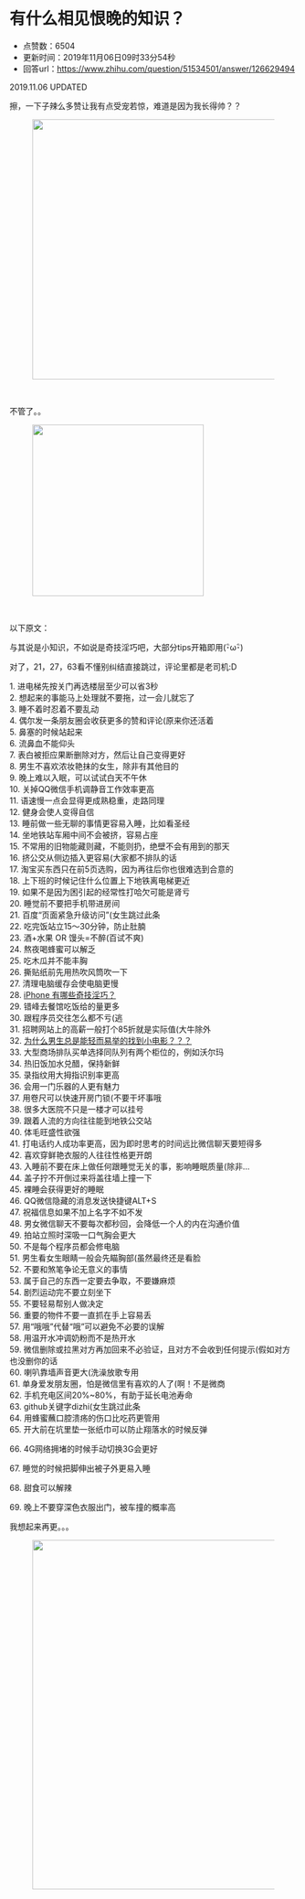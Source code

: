 # 有什么相见恨晚的知识？
- 点赞数：6504
- 更新时间：2019年11月06日09时33分54秒
- 回答url：https://www.zhihu.com/question/51534501/answer/126629494
<body>
 <p data-pid="lI2lpqim">2019.11.06 UPDATED</p>
 <p data-pid="pQkKjFIf">擦，一下子辣么多赞让我有点受宠若惊，难道是因为我长得帅？？</p>
 <figure data-size="normal">
  <img src="https://picx.zhimg.com/50/993662ad94cbc340d1d5d0e6876748bf_720w.jpg?source=1940ef5c" data-rawwidth="455" data-rawheight="300" data-size="normal" data-caption="" data-original-token="993662ad94cbc340d1d5d0e6876748bf" class="origin_image zh-lightbox-thumb" width="455" data-original="https://pic1.zhimg.com/993662ad94cbc340d1d5d0e6876748bf_r.jpg?source=1940ef5c">
 </figure>
 <p class="ztext-empty-paragraph"><br></p>
 <p data-pid="J5aan8x9">不管了。。</p>
 <figure data-size="normal">
  <img src="https://picx.zhimg.com/50/v2-24d7d2e44d02f2ff0fecc1dedca82f01_720w.jpg?source=1940ef5c" data-rawwidth="300" data-rawheight="300" data-size="normal" data-caption="" data-original-token="v2-24d7d2e44d02f2ff0fecc1dedca82f01" class="content_image" width="300">
 </figure>
 <p class="ztext-empty-paragraph"><br></p>
 <p data-pid="s5KnzsbM">以下原文：</p>
 <p data-pid="WP2O8xe4">与其说是小知识，不如说是奇技淫巧吧，大部分tips开箱即用(･ิω･ิ)</p>
 <p data-pid="zmUa3NSn">对了，21，27，63看不懂别纠结直接跳过，评论里都是老司机:D</p>
 <p data-pid="StSggGwp">1. 进电梯先按关门再选楼层至少可以省3秒<br>
  2. 想起来的事能马上处理就不要拖，过一会儿就忘了<br>
  3. 睡不着时忍着不要乱动<br>
  4. 偶尔发一条朋友圈会收获更多的赞和评论(原来你还活着<br>
  5. 鼻塞的时候站起来<br>
  6. 流鼻血不能仰头<br>
  7. 表白被拒应果断删除对方，然后让自己变得更好<br>
  8. 男生不喜欢浓妆艳抹的女生，除非有其他目的<br>
  9. 晚上难以入眠，可以试试白天不午休<br>
  10. 关掉QQ微信手机调静音工作效率更高<br>
  11. 语速慢一点会显得更成熟稳重，走路同理<br>
  12. 健身会使人变得自信<br>
  13. 睡前做一些无聊的事情更容易入睡，比如看圣经<br>
  14. 坐地铁站车厢中间不会被挤，容易占座<br>
  15. 不常用的旧物能藏则藏，不能则扔，绝壁不会有用到的那天<br>
  16. 挤公交从侧边插入更容易(大家都不排队的话<br>
  17. 淘宝买东西只在前5页选购，因为再往后你也很难选到合意的<br>
  18. 上下班的时候记住什么位置上下地铁离电梯更近<br>
  19. 如果不是因为困引起的经常性打哈欠可能是肾亏<br>
  20. 睡觉前不要把手机带进房间<br>
  21. 百度“页面紧急升级访问”(女生跳过此条<br>
  22. 吃完饭站立15～30分钟，防止肚腩<br>
  23. 酒+水果 OR 馒头=不醉(百试不爽)<br>
  24. 熬夜喝蜂蜜可以解乏<br>
  25. 吃木瓜并不能丰胸<br>
  26. 撕贴纸前先用热吹风筒吹一下<br>
  27. 清理电脑缓存会使电脑更慢<br>
  28. <a href="https://www.zhihu.com/question/21036172/answer/118002644" class="internal">iPhone 有哪些奇技淫巧？</a><br>
  29. 错峰去餐馆吃饭给的量更多<br>
  30. 跟程序员交往怎么都不亏(逃<br>
  31. 招聘网站上的高薪一般打个85折就是实际值(大牛除外<br>
  32. <a href="https://www.zhihu.com/question/41671601/answer/117202539" class="internal">为什么男生总是能轻而易举的找到小电影？？？</a><br>
  33. 大型商场排队买单选择同队列有两个柜位的，例如沃尔玛<br>
  34. 热旧饭加水兑醋，保持新鲜<br>
  35. 录指纹用大拇指识别率更高<br>
  36. 会用一门乐器的人更有魅力<br>
  37. 用卷尺可以快速开房门锁(不要干坏事哦<br>
  38. 很多大医院不只是一楼才可以挂号<br>
  39. 跟着人流的方向往往能到地铁公交站<br>
  40. 体毛旺盛性欲强<br>
  41. 打电话约人成功率更高，因为即时思考的时间远比微信聊天要短得多<br>
  42. 喜欢穿鲜艳衣服的人往往性格更开朗<br>
  43. 入睡前不要在床上做任何跟睡觉无关的事，影响睡眠质量(除非…<br>
  44. 盖子拧不开倒过来将盖往墙上撞一下<br>
  45. 裸睡会获得更好的睡眠<br>
  46. QQ微信隐藏的消息发送快捷键ALT+S<br>
  47. 祝福信息如果不加上名字不如不发<br>
  48. 男女微信聊天不要每次都秒回，会降低一个人的内在沟通价值<br>
  49. 拍站立照时深吸一口气胸会更大<br>
  50. 不是每个程序员都会修电脑<br>
  51. 男生看女生眼睛一般会先瞄胸部(虽然最终还是看脸<br>
  52. 不要和煞笔争论无意义的事情<br>
  53. 属于自己的东西一定要去争取，不要嫌麻烦<br>
  54. 剧烈运动完不要立刻坐下<br>
  55. 不要轻易帮别人做决定<br>
  56. 重要的物件不要一直抓在手上容易丢<br>
  57. 用“哦哦”代替“哦”可以避免不必要的误解<br>
  58. 用温开水冲调奶粉而不是热开水<br>
  59. 微信删除或拉黑对方再加回来不必验证，且对方不会收到任何提示(假如对方也没删你的话<br>
  60. 喇叭靠墙声音更大(洗澡放歌专用<br>
  61. 单身爱发朋友圈，怕是微信里有喜欢的人了(啊！不是微商 <br>
  62. 手机充电区间20%~80%，有助于延长电池寿命<br>
  63. github关键字dizhi(女生跳过此条<br>
  64. 用蜂蜜蘸口腔溃疡的伤口比吃药更管用<br>
  65. 开大前在坑里垫一张纸巾可以防止翔落水的时候反弹</p>
 <p data-pid="weBvpxpL">66. 4G网络拥堵的时候手动切换3G会更好</p>
 <p data-pid="-ogXdOvX">67. 睡觉的时候把脚伸出被子外更易入睡</p>
 <p data-pid="YsrPp_0a">68. 甜食可以解辣</p>
 <p data-pid="1_2ladY5">69. 晚上不要穿深色衣服出门，被车撞的概率高</p>
 <p data-pid="cCBsUYnt">我想起来再更。。。</p>
 <figure data-size="normal">
  <img src="https://pic1.zhimg.com/50/v2-f2d73019776dcd176f9cf10c3dde05dc_720w.jpg?source=1940ef5c" data-rawwidth="611" data-rawheight="344" data-size="normal" data-original-token="v2-f2d73019776dcd176f9cf10c3dde05dc" data-default-watermark-src="https://pic1.zhimg.com/50/v2-0ce5c5b0e793681cd5d73f2f4052489f_720w.jpg?source=1940ef5c" class="origin_image zh-lightbox-thumb" width="611" data-original="https://picx.zhimg.com/v2-f2d73019776dcd176f9cf10c3dde05dc_r.jpg?source=1940ef5c">
 </figure>
 <p></p>
</body>
